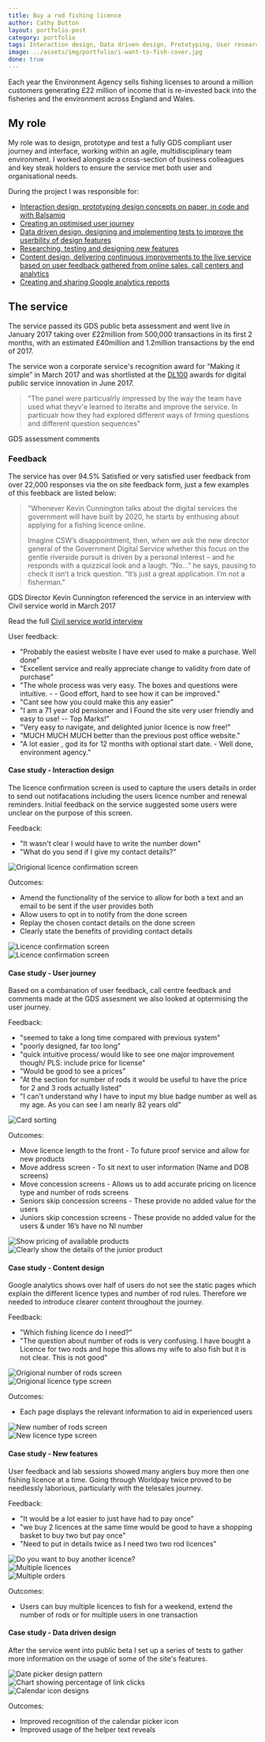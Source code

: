 ```yaml
---
title: Buy a rod fishing licence
author: Cathy Dutton
layout: portfolio-post
category: portfolio
tags: Interaction design, Data driven design, Prototyping, User research, Front end develoment
image: ../assets/img/portfolio/i-want-to-fish-cover.jpg
done: true
---
```



<p class="highlight-quote">
Each year the Environment Agency sells fishing licenses to around a million customers generating £22 million of income that is re-invested back into the fisheries and the environment across England and Wales.
</p>

<h2 class="heading">My role</h2>
My role was to design, prototype and test a fully GDS compliant user journey and interface, working within an agile, multidisciplinary team environment. I worked alongside a cross-section of business colleagues and key steak holders to ensure the service met both user and organisational needs.

During the project I was responsible for:

* <a href="interaction-design">Interaction design, prototyping design concepts on paper, in code and with Balsamiq</a>
* <a href="user-journey" class="heading">Creating an optimised user journey</a>
* <a href="data-driven-design" class="heading">Data driven design, designing and implementing tests to improve the userbility of design features</a>
* <a href="new-features" class="heading">Researching, testing and designing new features</a>
* <a href="content-design">Content design, delivering continuous improvements to the live service based on user feedback gathered from online sales, call centers and analytics</a>
* <a href="#">Creating and sharing Google analytics reports</a>


<h2 class="heading">The service</h2>
The service passed its GDS public beta assessment and went live in January 2017 taking over £22million from 500,000 transactions in its first 2 months, with an estimated £40million and 1.2million transactions by the end of 2017. 

The service won a corporate service's recognition award for “Making it simple” in March 2017 and was shortlisted at the <a href="http://www.digileaders100.com/" title="DL100 awards">DL100</a> awards for digital public service innovation in June 2017.

<blockquote>
"The panel were particualrly impressed by the way the team have used what theyv'e learned to iteratte and improve the service. In particualr how they had explored different ways of frming questions and different question sequences"
</blockquote> 
<p class="quote-name">GDS assessment comments</p>
 



<h3 class="heading">Feedback</h3>

The service has over 94.5% Satisfied or very satisfied user feedback from over 22,000 responses via the on site feedback form, just a few examples of this feebback are listed below:

<blockquote>
"Whenever Kevin Cunnington talks about the digital services the government will have built by 2020, he starts by enthusing about applying for a fishing licence online.

Imagine CSW’s disappointment, then, when we ask the new director general of the Government Digital Service whether this focus on the gentle riverside pursuit is driven by a personal interest – and he responds with a quizzical look and a laugh. “No...” he says, pausing to check it isn’t a trick question. “It’s just a great application. I’m not a fisherman."
</blockquote>

<p class="quote-name">GDS Director Kevin Cunnington referenced the service in an interview with Civil service world in March 2017</p>

Read the full <a href="http://www.civilserviceworld.com/articles/interview/interview-gds-leader-kevin-cunnington-whitehall-self-help-groups-spend-controls" title="Interview: GDS leader Kevin Cunnington - Civil service world">Civil service world interview</a>

User feedback:

 - "Probably the easiest website I have ever used to make a purchase. Well done"
 - "Excellent service and really appreciate change to validity from date of purchase"
 - "The whole process was very easy. The boxes and questions were intuitive. -  - Good effort, hard to see how it can be improved."
 - "Cant see how you could make this any easier"
 - "I am a 71 year old pensioner and I Found the site very user friendly and easy to use!  --   Top Marks!"
 - "Very easy to navigate, and delighted junior licence is now free!"
 - "MUCH MUCH MUCH better than the previous post office website."
 - "A lot easier , god its for 12 months with optional start date. - Well done, environment agency."


<h4 id ="interaction-design" class="heading">Case study - Interaction design</h4>

The licence confirmation screen is used to capture the users details in order to send out notifacations including the users licence number and renewal reminders. Initial feedback on the service suggested some users were unclear on the purpose of this screen.

Feedback:

 * "It wasn't clear I would have to write the number down"
 * "What do you send if I give my contact details?"

<section class="portfolio-images">
<div class="portfolio-piece-wrapper">
    <div class="portfolio-piece">
        <img src="../assets/img/portfolio/fishing-licence/confirmation-screen-one.jpg" class="portfolio-piece__img"  alt="Origional licence confirmation screen">
    </div>
</div>
</section>

Outcomes:

 * Amend the functionality of the service to allow for both a text and an email to be sent if the user provides both
 * Allow users to opt in to notify from the done screen 
 * Replay the chosen contact details on the done screen
 * Clearly state the benefits of providing contact details 


<section class="portfolio-images">
<div class="portfolio-piece-wrapper">
    <div class="portfolio-piece">
        <img src="../assets/img/portfolio/fishing-licence/confirmation-screen-a.jpg" class="portfolio-piece__img"  alt="Licence confirmation screen">
    </div>
</div>
<div class="portfolio-piece-wrapper">
    <div class="portfolio-piece">
        <img src="../assets/img/portfolio/fishing-licence/confirmation-screen-b.jpg" class="portfolio-piece__img"  alt="Licence confirmation screen">
    </div>
</div>
</section>

<h4 id ="user-journey" class="heading">Case study - User journey</h4>

Based on a combanation of user feedback, call centre feedback and comments made at the GDS assesment we also looked at optermising the user journey.

Feedback:

* "seemed to take a long time compared with previous system"
* "poorly designed, far too long"
* "quick intuitive process/ would like to see one major improvement though/ PLS: include price for license"
* "Would be good to see a prices"
* "At the section for number of rods it would be useful to have the price for 2 and 3 rods actually listed"
* "I can't understand why I have to input my blue badge number as well as my age. As you can see I am nearly 82 years old"

<section class="portfolio-images">
<div class="portfolio-piece-wrapper">
    <div class="portfolio-piece">
        <img src="../assets/img/portfolio/fishing-licence/card-sort.jpg" class="portfolio-piece__img"  alt="Card sorting">
    </div>
</div>
</section>

Outcomes:
* Move licence length to the front - To future proof service and allow for new products
* Move address screen - To sit next to user information (Name and DOB screens)
* Move concession screens - Allows us to add accurate pricing on licence type and number of rods screens
* Seniors skip concession screens - These provide no added value for the users
* Juniors skip concession screens - These provide no added value for the users & under 16’s have no NI number

<section class="portfolio-images">
<div class="portfolio-piece-wrapper">
    <div class="portfolio-piece">
        <img src="../assets/img/portfolio/fishing-licence/price-box.jpg" class="portfolio-piece__img"  alt="Show pricing of available products">
    </div>
</div>
<div class="portfolio-piece-wrapper">
    <div class="portfolio-piece">
        <img src="../assets/img/portfolio/fishing-licence/junior-message.jpg" class="portfolio-piece__img"  alt="Clearly show the details of the junior product">
    </div>
</div>
</section>

<h4 id ="content-design" class="heading">Case study - Content design</h4>

Google analytics shows over half of users do not see the static pages which explain the different licence types and number of rod rules.
Therefore we needed to introduce clearer content throughout the journey.

Feedback:

* "Which fishing licence do I need?"
* "The question about number of rods is very confusing. I have bought a Licence for two rods and hope this allows my wife to also fish but it is not clear. This is not good"

<section class="portfolio-images">
<div class="portfolio-piece-wrapper">
    <div class="portfolio-piece">
        <img src="../assets/img/portfolio/fishing-licence/rods-origional.jpg" class="portfolio-piece__img"  alt="Origional number of rods screen">
    </div>
</div>
<div class="portfolio-piece-wrapper">
    <div class="portfolio-piece">
        <img src="../assets/img/portfolio/fishing-licence/licence-origional.jpg" class="portfolio-piece__img"  alt="Origional licence type screen">
    </div>
</div>
</section>


Outcomes:

* Each page displays the relevant information to aid in experienced users

<section class="portfolio-images">
<div class="portfolio-piece-wrapper">
    <div class="portfolio-piece">
        <img src="../assets/img/portfolio/fishing-licence/rods-new.jpg" class="portfolio-piece__img"  alt="New number of rods screen">
    </div>
</div>
<div class="portfolio-piece-wrapper">
    <div class="portfolio-piece">
        <img src="../assets/img/portfolio/fishing-licence/licence-new.jpg" class="portfolio-piece__img"  alt="New licence type screen">
    </div>
</div>
</section>


<h4 id ="new-features" class="heading">Case study - New features</h4>

User feedback and lab sessions showed many anglers buy more then one fishing licence at a time. Going through Worldpay twice proved to be needlessly laborious, particularly with the telesales journey.

Feedback:

* "It would be a lot easier to just have had to pay once"
* "we buy 2 licences at the same time would be good to have a shopping basket to buy two but pay once"
* "Need to put in details twice as I need two two rod licences"


<section class="portfolio-images">
<div class="portfolio-piece-wrapper">
    <div class="portfolio-piece">
        <img src="../assets/img/portfolio/fishing-licence/do-you-want-to-buy-another-licence.jpg" class="portfolio-piece__img"  alt="Do you want to buy another licence?">
    </div>
</div>
<div class="portfolio-piece-wrapper">
    <div class="portfolio-piece">
        <img src="../assets/img/portfolio/fishing-licence/multiple-licences.jpg" class="portfolio-piece__img"  alt="Multiple licences">
    </div>
</div>
</section>

<section class="portfolio-images">
<div class="portfolio-piece-wrapper">
    <div class="portfolio-piece">
        <img src="../assets/img/portfolio/fishing-licence/multiple-orders.jpg" class="portfolio-piece__img"  alt="Multiple orders">
    </div>
</div>
</section>


Outcomes:

* Users can buy multiple licences to fish for a weekend, extend the number of rods or for multiple users in one transaction


<h4 id ="data-driven-design" class="heading">Case study - Data driven design</h4>

After the service went into public beta I set up a series of tests to gather more information on the usage of some of the site's features.

<section class="portfolio-images">
<div class="portfolio-piece-wrapper">
    <div class="portfolio-piece">
        <img src="../assets/img/portfolio/fishing-licence/calendar-icon.jpg" class="portfolio-piece__img"  alt="Date picker design pattern">
    </div>
</div>
<div class="portfolio-piece-wrapper">
    <div class="portfolio-piece">
        <img src="../assets/img/portfolio/fishing-licence/calendar-icon-chart.jpg" class="portfolio-piece__img"  alt="Chart showing percentage of link clicks">
    </div>
</div>
</section>

<section class="portfolio-images">
<div class="portfolio-piece-wrapper">
    <div class="portfolio-piece">
        <img src="../assets/img/portfolio/fishing-licence/calendar-icon-designs.jpg" class="portfolio-piece__img"  alt="Calendar icon designs">
    </div>
</div>
</section>


Outcomes:

* Improved recognition of the calendar picker icon
* Improved usage of the helper text reveals



